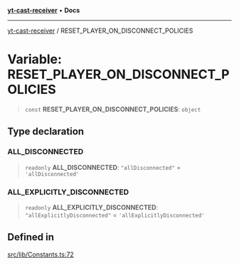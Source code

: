 [**yt-cast-receiver**](../README.md) • **Docs**

***

[yt-cast-receiver](../README.md) / RESET\_PLAYER\_ON\_DISCONNECT\_POLICIES

# Variable: RESET\_PLAYER\_ON\_DISCONNECT\_POLICIES

> `const` **RESET\_PLAYER\_ON\_DISCONNECT\_POLICIES**: `object`

## Type declaration

### ALL\_DISCONNECTED

> `readonly` **ALL\_DISCONNECTED**: `"allDisconnected"` = `'allDisconnected'`

### ALL\_EXPLICITLY\_DISCONNECTED

> `readonly` **ALL\_EXPLICITLY\_DISCONNECTED**: `"allExplicitlyDisconnected"` = `'allExplicitlyDisconnected'`

## Defined in

[src/lib/Constants.ts:72](https://github.com/patrickkfkan/yt-cast-receiver/blob/7898fbce0f56a5f9871c7ea968fa6c6f4e21202f/src/lib/Constants.ts#L72)

